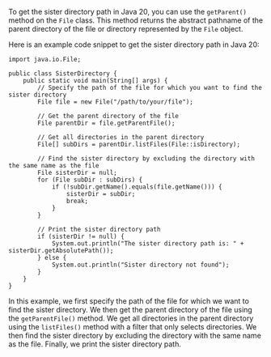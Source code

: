 To get the sister directory path in Java 20, you can use the `getParent()` method on the `File` class. This method returns the abstract pathname of the parent directory of the file or directory represented by the `File` object.

Here is an example code snippet to get the sister directory path in Java 20:

```
import java.io.File;

public class SisterDirectory {
    public static void main(String[] args) {
        // Specify the path of the file for which you want to find the sister directory
        File file = new File("/path/to/your/file");

        // Get the parent directory of the file
        File parentDir = file.getParentFile();

        // Get all directories in the parent directory
        File[] subDirs = parentDir.listFiles(File::isDirectory);

        // Find the sister directory by excluding the directory with the same name as the file
        File sisterDir = null;
        for (File subDir : subDirs) {
            if (!subDir.getName().equals(file.getName())) {
                sisterDir = subDir;
                break;
            }
        }

        // Print the sister directory path
        if (sisterDir != null) {
            System.out.println("The sister directory path is: " + sisterDir.getAbsolutePath());
        } else {
            System.out.println("Sister directory not found");
        }
    }
}
```

In this example, we first specify the path of the file for which we want to find the sister directory. We then get the parent directory of the file using the `getParentFile()` method. We get all directories in the parent directory using the `listFiles()` method with a filter that only selects directories. We then find the sister directory by excluding the directory with the same name as the file. Finally, we print the sister directory path.